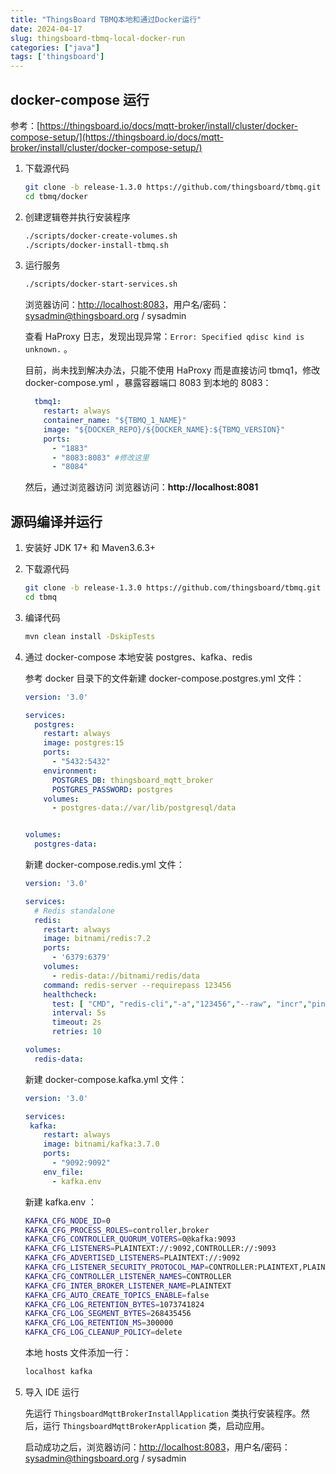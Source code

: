 ```yaml
---
title: "ThingsBoard TBMQ本地和通过Docker运行"
date: 2024-04-17
slug: thingsboard-tbmq-local-docker-run
categories: ["java"]
tags: ['thingsboard']
---
```


## docker-compose 运行

参考：[https://thingsboard.io/docs/mqtt-broker/install/cluster/docker-compose-setup/](https://thingsboard.io/docs/mqtt-broker/install/cluster/docker-compose-setup/)

1. 下载源代码

   ```bash
   git clone -b release-1.3.0 https://github.com/thingsboard/tbmq.git
   cd tbmq/docker
   ```

2. 创建逻辑卷并执行安装程序

   ```bash
   ./scripts/docker-create-volumes.sh
   ./scripts/docker-install-tbmq.sh
   ```

3. 运行服务

   ```bash
   ./scripts/docker-start-services.sh
   ```

   浏览器访问：[http://localhost:8083](http://localhost:8083)，用户名/密码：sysadmin@thingsboard.org / sysadmin

   

   查看 HaProxy 日志，发现出现异常：`Error: Specified qdisc kind is unknown.` 。

   目前，尚未找到解决办法，只能不使用 HaProxy 而是直接访问 tbmq1，修改 docker-compose.yml ，暴露容器端口 8083 到本地的 8083：
   
   ```yaml
     tbmq1:
       restart: always
       container_name: "${TBMQ_1_NAME}"
       image: "${DOCKER_REPO}/${DOCKER_NAME}:${TBMQ_VERSION}"
       ports:
         - "1883"
         - "8083:8083" #修改这里
         - "8084"
   ```
   
   然后，通过浏览器访问 浏览器访问：**http://localhost:8081**

## 源码编译并运行

1. 安装好 JDK 17+ 和 Maven3.6.3+

2. 下载源代码

   ```bash
   git clone -b release-1.3.0 https://github.com/thingsboard/tbmq.git
   cd tbmq
   ```

3. 编译代码

   ``` bash
   mvn clean install -DskipTests
   ```

4. 通过 docker-compose 本地安装 postgres、kafka、redis

   参考 docker 目录下的文件新建 docker-compose.postgres.yml 文件：

   ```yaml
   version: '3.0'
   
   services:
     postgres:
       restart: always
       image: postgres:15
       ports:
         - "5432:5432"
       environment:
         POSTGRES_DB: thingsboard_mqtt_broker
         POSTGRES_PASSWORD: postgres
       volumes:
         - postgres-data://var/lib/postgresql/data
   
   
   volumes:
     postgres-data:
   ```

   新建 docker-compose.redis.yml 文件：

   ```yaml
   version: '3.0'
   
   services:
     # Redis standalone
     redis:
       restart: always
       image: bitnami/redis:7.2
       ports:
         - '6379:6379'
       volumes:
         - redis-data://bitnami/redis/data
       command: redis-server --requirepass 123456
       healthcheck:
         test: [ "CMD", "redis-cli","-a","123456","--raw", "incr","ping" ]
         interval: 5s
         timeout: 2s
         retries: 10
   
   volumes:
     redis-data:
   ```

   新建 docker-compose.kafka.yml 文件：

   ```yml
   version: '3.0'
   
   services:
   	kafka:
       restart: always
       image: bitnami/kafka:3.7.0
       ports:
         - "9092:9092"
       env_file:
         - kafka.env
   ```

   新建  kafka.env ：

   ```bash
   KAFKA_CFG_NODE_ID=0
   KAFKA_CFG_PROCESS_ROLES=controller,broker
   KAFKA_CFG_CONTROLLER_QUORUM_VOTERS=0@kafka:9093
   KAFKA_CFG_LISTENERS=PLAINTEXT://:9092,CONTROLLER://:9093
   KAFKA_CFG_ADVERTISED_LISTENERS=PLAINTEXT://:9092
   KAFKA_CFG_LISTENER_SECURITY_PROTOCOL_MAP=CONTROLLER:PLAINTEXT,PLAINTEXT:PLAINTEXT
   KAFKA_CFG_CONTROLLER_LISTENER_NAMES=CONTROLLER
   KAFKA_CFG_INTER_BROKER_LISTENER_NAME=PLAINTEXT
   KAFKA_CFG_AUTO_CREATE_TOPICS_ENABLE=false
   KAFKA_CFG_LOG_RETENTION_BYTES=1073741824
   KAFKA_CFG_LOG_SEGMENT_BYTES=268435456
   KAFKA_CFG_LOG_RETENTION_MS=300000
   KAFKA_CFG_LOG_CLEANUP_POLICY=delete
   ```

   本地 hosts 文件添加一行：

   ```bash
   localhost kafka
   ```

   

5. 导入 IDE 运行

   先运行 `ThingsboardMqttBrokerInstallApplication` 类执行安装程序。然后，运行 `ThingsboardMqttBrokerApplication` 类，启动应用。

   启动成功之后，浏览器访问：[http://localhost:8083](http://localhost:8083)，用户名/密码：sysadmin@thingsboard.org / sysadmin
